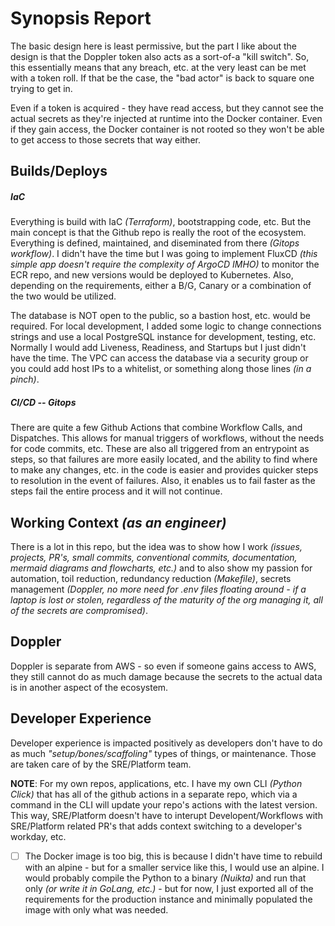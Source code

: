 # Synopsis Report

The basic design here is least permissive, but the part I like about the design is that the Doppler token also acts as a sort-of-a "kill switch". So, this essentially means that any breach, etc. at the very least can be met with a token roll. If that be the case, the "bad actor" is back to square one trying to get in.

Even if a token is acquired - they have read access, but they cannot see the actual secrets as they're injected at runtime into the Docker container. Even if they gain access, the Docker container is not rooted so they won't be able to get access to those secrets that way either.

## Builds/Deploys

##### IaC

Everything is build with IaC _(Terraform)_, bootstrapping code, etc. But the main concept is that the Github repo is really the root of the ecosystem. Everything is defined, maintained, and diseminated from there _(Gitops workflow)_. I didn't have the time but I was going to implement FluxCD _(this simple app doesn't require the complexity of ArgoCD IMHO)_ to monitor the ECR repo, and new versions would be deployed to Kubernetes. Also, depending on the requirements, either a B/G, Canary or a combination of the two would be utilized.

The database is NOT open to the public, so a bastion host, etc. would be required. For local development, I added some logic to change connections strings and use a local PostgreSQL instance for development, testing, etc. Normally I would add Liveness, Readiness, and Startups but I just didn't have the time. The VPC can access the database via a security group or you could add host IPs to a whitelist, or something along those lines _(in a pinch)_. 

##### CI/CD -- Gitops

There are quite a few Github Actions that combine Workflow Calls, and Dispatches. This allows for manual triggers of workflows, without the needs for code commits, etc. These are also all triggered from an entrypoint as steps, so that failures are more easily located, and the ability to find where to make any changes, etc. in the code is easier and provides quicker steps to resolution in the event of failures. Also, it enables us to fail faster as the steps fail the entire process and it will not continue.

## Working Context _(as an engineer)_

There is a lot in this repo, but the idea was to show how I work _(issues, projects, PR's, small commits, conventional commits, documentation, mermaid diagrams and flowcharts, etc.)_ and to also show my passion for automation, toil reduction, redundancy reduction _(Makefile)_, secrets management _(Doppler, no more need for .env files floating around - if a laptop is lost or stolen, regardless of the maturity of the org managing it, all of the secrets are compromised)_.

## Doppler

Doppler is separate from AWS - so even if someone gains access to AWS, they still cannot do as much damage because the secrets to the actual data is in another aspect of the ecosystem.

## Developer Experience

Developer experience is impacted positively as developers don't have to do as much _"setup/bones/scaffoling"_ types of things, or maintenance. Those are taken care of by the SRE/Platform team.

**NOTE**: For my own repos, applications, etc. I have my own CLI _(Python Click)_ that has all of the github actions in a separate repo, which via a command in the CLI will update your repo's actions with the latest version. This way, SRE/Platform doesn't have to interupt Developent/Workflows with SRE/Platform related PR's that adds context switching to a developer's workday, etc.

- [ ] The Docker image is too big, this is because I didn't have time to rebuild with an alpine - but for a smaller service like this, I would use an alpine. I would probably compile the Python to a binary _(Nuikta)_ and run that only _(or write it in GoLang, etc.)_ - but for now, I just exported all of the requirements for the production instance and minimally populated the image with only what was needed.
